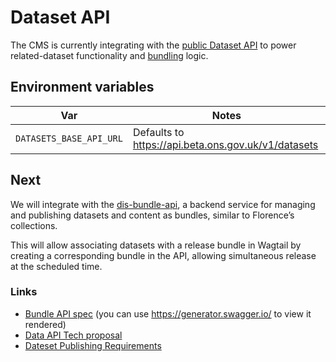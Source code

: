 # Dataset API

The CMS is currently integrating with the [public Dataset API](https://developer.ons.gov.uk/dataset/) to power related-dataset functionality and [bundling](../custom-features/bundles.md)
logic.

## Environment variables

| Var                     | Notes                                               |
| ----------------------- | --------------------------------------------------- |
| `DATASETS_BASE_API_URL` | Defaults to https://api.beta.ons.gov.uk/v1/datasets |

## Next

We will integrate with the [dis-bundle-api](https://github.com/ONSdigital/dis-bundle-api/), a backend service for
managing and publishing datasets and content as bundles, similar to Florence’s collections.

This will allow associating datasets with a release bundle in Wagtail by creating a corresponding bundle in the API, allowing
simultaneous release at the scheduled time.

### Links

- [Bundle API spec](https://github.com/ONSdigital/dis-bundle-api/blob/develop/swagger.yaml) (you can use https://generator.swagger.io/ to view it rendered)
- [Data API Tech proposal](https://officefornationalstatistics.atlassian.net/wiki/spaces/DIS/pages/60786954/Bundles+Data+API+-+Technical+Executive+Proposal)
- [Dateset Publishing Requirements](https://officefornationalstatistics.atlassian.net/wiki/spaces/DIGPUB/pages/52396856/Dataset+Publishing+Requirements)
